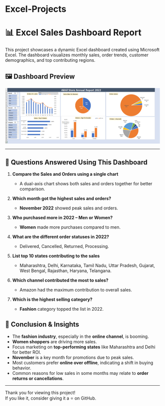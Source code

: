 # Excel-Projects

# 📊 Excel Sales Dashboard Report

This project showcases a dynamic Excel dashboard created using Microsoft Excel.
The dashboard visualizes monthly sales, order trends, customer demographics, and top contributing regions.

## 🖼️ Dashboard Preview

![Excel Dashboard_report](Excel%20dashboard%20report.png)

---

## 📌 Questions Answered Using This Dashboard

1. **Compare the Sales and Orders using a single chart**
   - A dual-axis chart shows both sales and orders together for better comparison.

2. **Which month got the highest sales and orders?**
   - **November 2022** showed peak sales and orders.

3. **Who purchased more in 2022 – Men or Women?**
   - **Women** made more purchases compared to men.

4. **What are the different order statuses in 2022?**
   - Delivered, Cancelled, Returned, Processing.

5. **List top 10 states contributing to the sales**
   - Maharashtra, Delhi, Karnataka, Tamil Nadu, Uttar Pradesh, Gujarat, West Bengal, Rajasthan, Haryana, Telangana.

6. **Which channel contributed the most to sales?**
   - Amazon had the maximum contribution to overall sales.

7. **Which is the highest selling category?**
   - **Fashion** category topped the list in 2022.


## 📌 Conclusion & Insights

- The **fashion industry**, especially in the **online channel**, is booming.
- **Women shoppers** are driving more sales.
- Focus marketing on **top-performing states** like Maharashtra and Delhi for better ROI.
- **November** is a key month for promotions due to peak sales.
- Most customers prefer **online over offline**, indicating a shift in buying behavior.
- Common reasons for low sales in some months may relate to **order returns or cancellations**.

---

Thank you for viewing this project!   
If you like it, consider giving it a ⭐ on GitHub.
